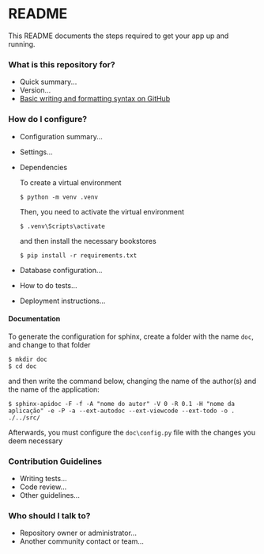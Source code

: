 # README

This README documents the steps required to get your app up and running.

### What is this repository for?

* Quick summary...
* Version...
* [Basic writing and formatting syntax on GitHub](https://docs.github.com/pt/get-started/writing-on-github/getting-started-with-writing-and-formatting-on-github/basic-writing-and-formatting-syntax)

### How do I configure?

* Configuration summary...
* Settings...
* Dependencies

    To create a virtual environment

    ```
    $ python -m venv .venv
	```
	
	Then, you need to activate the virtual environment
	
	```
    $ .venv\Scripts\activate
    ```

    and then install the necessary bookstores

    ```
    $ pip install -r requirements.txt
    ```

* Database configuration...
* How to do tests...
* Deployment instructions...

#### Documentation

To generate the configuration for sphinx, create a folder with the name `doc`, and change to that folder

```
$ mkdir doc
$ cd doc
```

and then write the command below, changing the name of the author(s) and the name of the application:

```
$ sphinx-apidoc -F -f -A "nome do autor" -V 0 -R 0.1 -H "nome da aplicação" -e -P -a --ext-autodoc --ext-viewcode --ext-todo -o . ./../src/
```

Afterwards, you must configure the `doc\config.py` file with the changes you deem necessary

### Contribution Guidelines

* Writing tests...
* Code review...
* Other guidelines...

### Who should I talk to?

* Repository owner or administrator...
* Another community contact or team...
